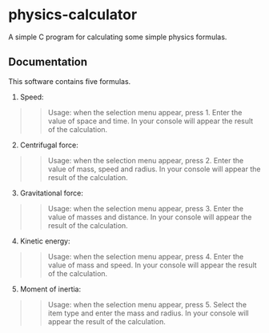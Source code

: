 # physics-calculator 
A simple C program for calculating some simple physics formulas.

## Documentation
This software contains five formulas.
1. Speed:
>> Usage: when the selection menu appear, press 1. Enter the value of space and time. In your console will appear the result of the calculation.
2. Centrifugal force:
>> Usage: when the selection menu appear, press 2. Enter the value of mass, speed and radius. In your console will appear the result of the calculation.
3. Gravitational force:
>> Usage: when the selection menu appear, press 3. Enter the value of masses and distance. In your console will appear the result of the calculation. 
4. Kinetic energy:
>> Usage: when the selection menu appear, press 4. Enter the value of mass and speed. In your console will appear the result of the calculation.
5. Moment of inertia:
>> Usage: when the selection menu appear, press 5. Select the item type and enter the mass and radius. In your console will appear the result of the calculation.
